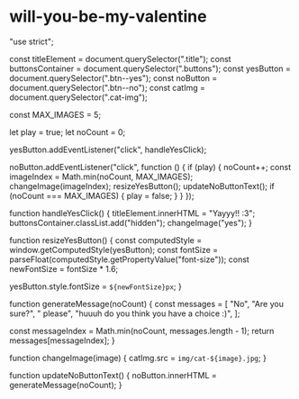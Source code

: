 # will-you-be-my-valentine
"use strict";

const titleElement = document.querySelector(".title");
const buttonsContainer = document.querySelector(".buttons");
const yesButton = document.querySelector(".btn--yes");
const noButton = document.querySelector(".btn--no");
const catImg = document.querySelector(".cat-img");

const MAX_IMAGES = 5;

let play = true;
let noCount = 0;

yesButton.addEventListener("click", handleYesClick);

noButton.addEventListener("click", function () {
  if (play) {
    noCount++;
    const imageIndex = Math.min(noCount, MAX_IMAGES);
    changeImage(imageIndex);
    resizeYesButton();
    updateNoButtonText();
    if (noCount === MAX_IMAGES) {
      play = false;
    }
  }
});

function handleYesClick() {
  titleElement.innerHTML = "Yayyy!! :3";
  buttonsContainer.classList.add("hidden");
  changeImage("yes");
}

function resizeYesButton() {
  const computedStyle = window.getComputedStyle(yesButton);
  const fontSize = parseFloat(computedStyle.getPropertyValue("font-size"));
  const newFontSize = fontSize * 1.6;

  yesButton.style.fontSize = `${newFontSize}px`;
}

function generateMessage(noCount) {
  const messages = [
    "No",
    "Are you sure?",
    " please",
    "huuuh do you think you have a choice :)",
  ];

  const messageIndex = Math.min(noCount, messages.length - 1);
  return messages[messageIndex];
}

function changeImage(image) {
  catImg.src = `img/cat-${image}.jpg`;
}

function updateNoButtonText() {
  noButton.innerHTML = generateMessage(noCount);
}
